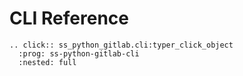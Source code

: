 # CLI Reference

```{eval-rst}
.. click:: ss_python_gitlab.cli:typer_click_object
  :prog: ss-python-gitlab-cli
  :nested: full
```
